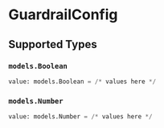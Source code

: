 # GuardrailConfig


## Supported Types

### `models.Boolean`

```python
value: models.Boolean = /* values here */
```

### `models.Number`

```python
value: models.Number = /* values here */
```

